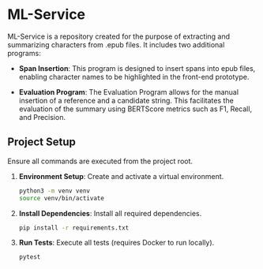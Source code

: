 # ML-Service

ML-Service is a repository created for the purpose of extracting and summarizing characters from .epub files. It includes two additional programs:

- **Span Insertion**: This program is designed to insert spans into epub files, enabling character names to be highlighted in the front-end prototype.

- **Evaluation Program**: The Evaluation Program allows for the manual insertion of a reference and a candidate string. This facilitates the evaluation of the summary using BERTScore metrics such as F1, Recall, and Precision.


## Project Setup
Ensure all commands are executed from the project root.

1. **Environment Setup**: Create and activate a virtual environment.
    ```bash
    python3 -m venv venv
    source venv/bin/activate
    ```

2. **Install Dependencies**: Install all required dependencies.
    ```bash
    pip install -r requirements.txt
    ```

3. **Run Tests**: Execute all tests (requires Docker to run locally).
    ```bash
    pytest
    ```
